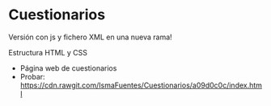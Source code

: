 # Cuestionarios
Versión con js y fichero XML en una nueva rama!

Estructura HTML y CSS

- Página web de cuestionarios
- Probar: https://cdn.rawgit.com/IsmaFuentes/Cuestionarios/a09d0c0c/index.html


